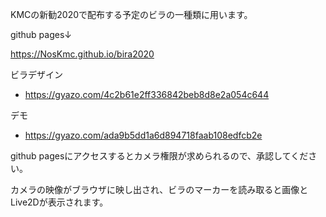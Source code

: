 KMCの新勧2020で配布する予定のビラの一種類に用います。

github pages↓

https://NosKmc.github.io/bira2020


ビラデザイン
- https://gyazo.com/4c2b61e2ff336842beb8d8e2a054c644

デモ
- https://gyazo.com/ada9b5dd1a6d894718faab108edfcb2e

github pagesにアクセスするとカメラ権限が求められるので、承認してください。

カメラの映像がブラウザに映し出され、ビラのマーカーを読み取ると画像とLive2Dが表示されます。